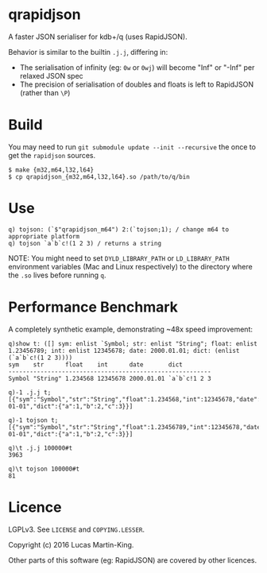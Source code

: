 qrapidjson
==========

A faster JSON serialiser for kdb+/q (uses RapidJSON).

Behavior is similar to the builtin `.j.j`, differing in:

 * The serialisation of infinity (eg: `0w` or `0wj`) will become "Inf" or "-Inf" per relaxed JSON spec
 * The precision of serialisation of doubles and floats is left to RapidJSON (rather than `\P`)

# Build

You may need to run `git submodule update --init --recursive` the once to get the `rapidjson` sources.

    $ make {m32,m64,l32,l64}
    $ cp qrapidjson_{m32,m64,l32,l64}.so /path/to/q/bin

# Use

    q) tojson: (`$"qrapidjson_m64") 2:(`tojson;1); / change m64 to appropriate platform
    q) tojson `a`b`c!(1 2 3) / returns a string

NOTE: You might need to set `DYLD_LIBRARY_PATH` or `LD_LIBRARY_PATH` environment variables
(Mac and Linux respectively) to the directory where the `.so` lives before running `q`.

# Performance Benchmark

A completely synthetic example, demonstrating ~48x speed improvement:

```
q)show t: ([] sym: enlist `Symbol; str: enlist "String"; float: enlist 1.23456789; int: enlist 12345678; date: 2000.01.01; dict: (enlist (`a`b`c!(1 2 3))))
sym    str      float    int      date       dict
---------------------------------------------------------
Symbol "String" 1.234568 12345678 2000.01.01 `a`b`c!1 2 3

q)-1 .j.j t;
[{"sym":"Symbol","str":"String","float":1.234568,"int":12345678,"date":"2000-01-01","dict":{"a":1,"b":2,"c":3}}]

q)-1 tojson t;
[{"sym":"Symbol","str":"String","float":1.23456789,"int":12345678,"date":"2000-01-01","dict":{"a":1,"b":2,"c":3}}]

q)\t .j.j 100000#t
3963

q)\t tojson 100000#t
81
```

# Licence

LGPLv3. See `LICENSE` and `COPYING.LESSER`.

Copyright (c) 2016 Lucas Martin-King.

Other parts of this software (eg: RapidJSON) are covered by other licences.
